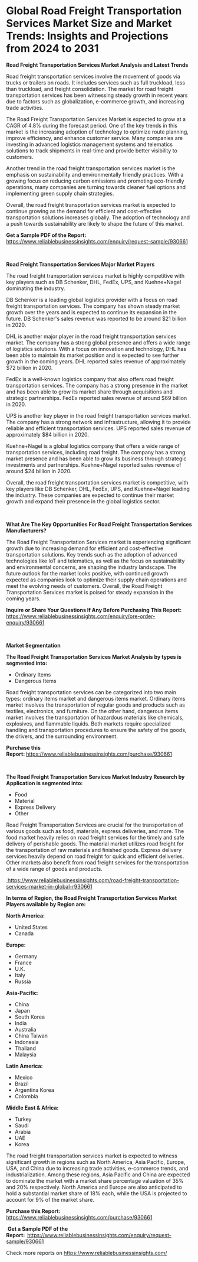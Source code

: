 <p><h1>Global Road Freight Transportation Services Market Size and Market Trends: Insights and Projections from 2024 to 2031</h1></p><p><strong>Road Freight Transportation Services Market Analysis and Latest Trends</strong></p>
<p><p>Road freight transportation services involve the movement of goods via trucks or trailers on roads. It includes services such as full truckload, less than truckload, and freight consolidation. The market for road freight transportation services has been witnessing steady growth in recent years due to factors such as globalization, e-commerce growth, and increasing trade activities. </p><p>The Road Freight Transportation Services Market is expected to grow at a CAGR of 4.8% during the forecast period. One of the key trends in this market is the increasing adoption of technology to optimize route planning, improve efficiency, and enhance customer service. Many companies are investing in advanced logistics management systems and telematics solutions to track shipments in real-time and provide better visibility to customers.</p><p>Another trend in the road freight transportation services market is the emphasis on sustainability and environmentally friendly practices. With a growing focus on reducing carbon emissions and promoting eco-friendly operations, many companies are turning towards cleaner fuel options and implementing green supply chain strategies.</p><p>Overall, the road freight transportation services market is expected to continue growing as the demand for efficient and cost-effective transportation solutions increases globally. The adoption of technology and a push towards sustainability are likely to shape the future of this market.</p></p>
<p><strong>Get a Sample PDF of the Report:&nbsp;</strong> <a href="https://www.reliablebusinessinsights.com/enquiry/request-sample/930661">https://www.reliablebusinessinsights.com/enquiry/request-sample/930661</a></p>
<p>&nbsp;</p>
<p><strong>Road Freight Transportation Services Major Market Players</strong></p>
<p><p>The road freight transportation services market is highly competitive with key players such as DB Schenker, DHL, FedEx, UPS, and Kuehne+Nagel dominating the industry. </p><p>DB Schenker is a leading global logistics provider with a focus on road freight transportation services. The company has shown steady market growth over the years and is expected to continue its expansion in the future. DB Schenker's sales revenue was reported to be around $21 billion in 2020.</p><p>DHL is another major player in the road freight transportation services market. The company has a strong global presence and offers a wide range of logistics solutions. With a focus on innovation and technology, DHL has been able to maintain its market position and is expected to see further growth in the coming years. DHL reported sales revenue of approximately $72 billion in 2020.</p><p>FedEx is a well-known logistics company that also offers road freight transportation services. The company has a strong presence in the market and has been able to grow its market share through acquisitions and strategic partnerships. FedEx reported sales revenue of around $69 billion in 2020.</p><p>UPS is another key player in the road freight transportation services market. The company has a strong network and infrastructure, allowing it to provide reliable and efficient transportation services. UPS reported sales revenue of approximately $84 billion in 2020.</p><p>Kuehne+Nagel is a global logistics company that offers a wide range of transportation services, including road freight. The company has a strong market presence and has been able to grow its business through strategic investments and partnerships. Kuehne+Nagel reported sales revenue of around $24 billion in 2020.</p><p>Overall, the road freight transportation services market is competitive, with key players like DB Schenker, DHL, FedEx, UPS, and Kuehne+Nagel leading the industry. These companies are expected to continue their market growth and expand their presence in the global logistics sector.</p></p>
<p>&nbsp;</p>
<p><strong>What Are The Key Opportunities For Road Freight Transportation Services Manufacturers?</strong></p>
<p><p>The Road Freight Transportation Services market is experiencing significant growth due to increasing demand for efficient and cost-effective transportation solutions. Key trends such as the adoption of advanced technologies like IoT and telematics, as well as the focus on sustainability and environmental concerns, are shaping the industry landscape. The future outlook for the market looks positive, with continued growth expected as companies look to optimize their supply chain operations and meet the evolving needs of customers. Overall, the Road Freight Transportation Services market is poised for steady expansion in the coming years.</p></p>
<p><strong>Inquire or Share Your Questions If Any Before Purchasing This Report:</strong> <a href="https://www.reliablebusinessinsights.com/enquiry/pre-order-enquiry/930661">https://www.reliablebusinessinsights.com/enquiry/pre-order-enquiry/930661</a></p>
<p>&nbsp;</p>
<p><strong>Market Segmentation</strong></p>
<p><strong>The Road Freight Transportation Services Market Analysis by types is segmented into:</strong></p>
<p><ul><li>Ordinary Items</li><li>Dangerous Items</li></ul></p>
<p><p>Road freight transportation services can be categorized into two main types: ordinary items market and dangerous items market. Ordinary items market involves the transportation of regular goods and products such as textiles, electronics, and furniture. On the other hand, dangerous items market involves the transportation of hazardous materials like chemicals, explosives, and flammable liquids. Both markets require specialized handling and transportation procedures to ensure the safety of the goods, the drivers, and the surrounding environment.</p></p>
<p><strong>Purchase this Report:&nbsp;</strong><a href="https://www.reliablebusinessinsights.com/purchase/930661">https://www.reliablebusinessinsights.com/purchase/930661</a></p>
<p>&nbsp;</p>
<p><strong>The Road Freight Transportation Services Market Industry Research by Application is segmented into:</strong></p>
<p><ul><li>Food</li><li>Material</li><li>Express Delivery</li><li>Other</li></ul></p>
<p><p>Road Freight Transportation Services are crucial for the transportation of various goods such as food, materials, express deliveries, and more. The food market heavily relies on road freight services for the timely and safe delivery of perishable goods. The material market utilizes road freight for the transportation of raw materials and finished goods. Express delivery services heavily depend on road freight for quick and efficient deliveries. Other markets also benefit from road freight services for the transportation of a wide range of goods and products.</p></p>
<p><a href="https://www.reliablebusinessinsights.com/road-freight-transportation-services-market-in-global-r930661">&nbsp;https://www.reliablebusinessinsights.com/road-freight-transportation-services-market-in-global-r930661</a></p>
<p><strong>In terms of Region, the Road Freight Transportation Services Market Players available by Region are:</strong></p>
<p>
    <p> <strong> North America: </strong>
        <ul>
            <li>United States</li>
            <li>Canada</li>
        </ul>
        </p> 
    <p> <strong> Europe: </strong>
        <ul>
            <li>Germany</li>
            <li>France</li>
            <li>U.K.</li>
            <li>Italy</li>
            <li>Russia</li>
        </ul>
        </p> 
    <p> <strong> Asia-Pacific: </strong>
        <ul>
            <li>China</li>
            <li>Japan</li>
            <li>South Korea</li>
            <li>India</li>
            <li>Australia</li>
            <li>China Taiwan</li>
            <li>Indonesia</li>
            <li>Thailand</li>
            <li>Malaysia</li>
        </ul>
        </p> 
    <p> <strong> Latin America: </strong>
        <ul>
            <li>Mexico</li>
            <li>Brazil</li>
            <li>Argentina Korea</li>
            <li>Colombia</li>
        </ul>
        </p> 
    <p> <strong> Middle East & Africa: </strong>
        <ul>
            <li>Turkey</li>
            <li>Saudi</li>
            <li>Arabia</li>
            <li>UAE</li>
            <li>Korea</li>
        </ul>
    </p>
    </p>
<p><p>The road freight transportation services market is expected to witness significant growth in regions such as North America, Asia Pacific, Europe, USA, and China due to increasing trade activities, e-commerce trends, and industrialization. Among these regions, Asia Pacific and China are expected to dominate the market with a market share percentage valuation of 35% and 20% respectively. North America and Europe are also anticipated to hold a substantial market share of 18% each, while the USA is projected to account for 9% of the market share.</p></p>
<p><strong>Purchase this Report: </strong><a href="https://www.reliablebusinessinsights.com/purchase/930661">https://www.reliablebusinessinsights.com/purchase/930661</a></p>
<p>&nbsp;<strong>Get a Sample PDF of the Report:&nbsp;&nbsp;</strong><a href="https://www.reliablebusinessinsights.com/enquiry/request-sample/930661">https://www.reliablebusinessinsights.com/enquiry/request-sample/930661</a></p>
<p><strong></strong></p>
<p>Check more reports on <a href="https://www.reliablebusinessinsights.com/">https://www.reliablebusinessinsights.com/</a></p>